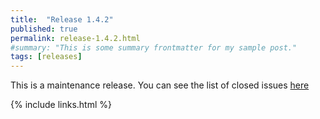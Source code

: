 ```yaml
---
title:  "Release 1.4.2"
published: true
permalink: release-1.4.2.html
#summary: "This is some summary frontmatter for my sample post."
tags: [releases]
---
```


This is a maintenance release. You can see the list of closed issues [here](https://github.com/SecurityRAT/SecurityRAT/milestone/3?closed=1)

{% include links.html %}
